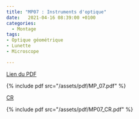 ```yaml
---
title: "MP07 : Instruments d'optique"
date:   2021-04-16 08:39:00 +0100
categories:
  - Montage
tags:
- Optique géométrique
- Lunette
- Microscope

---
```

[Lien du PDF](/assets/pdf/MP_07.pdf)

{% include pdf src="/assets/pdf/MP_07.pdf" %}


[CR](/assets/pdf/MP07_CR.pdf)

{% include pdf src="/assets/pdf/MP07_CR.pdf" %}
